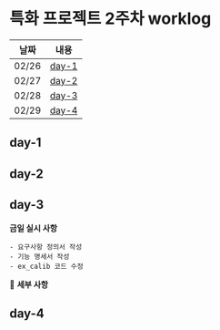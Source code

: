 # 특화 프로젝트 2주차 worklog

|날짜|내용|
|:---:|:---:|
|02/26|[day-1](#day-1)|
|02/27|[day-2](#day-2)|
|02/28|[day-3](#day-3)|
|02/29|[day-4](#day-4)|


## day-1


## day-2


## day-3

 **금일 실시 사항**

    - 요구사항 정의서 작성
    - 기능 명세서 작성
    - ex_calib 코드 수정

📜 **세부 사항**



## day-4